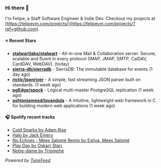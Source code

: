 ### Hi there 👋

I'm Felipe, a Staff Software Engineer & Indie Dev. Checkout my projects at [https://felipevm.com/projects/](https://felipevm.com/projects/?ref=github.com).

#### ⭐ Recent Stars
- **[stalwartlabs/stalwart](https://github.com/stalwartlabs/stalwart)** - All-in-one Mail &amp; Collaboration server. Secure, scalable and fluent in every protocol (IMAP, JMAP, SMTP, CalDAV, CardDAV, WebDAV). (today)
- **[sierra-db/sierradb](https://github.com/sierra-db/sierradb)** - SierraDB: The immutable database for events (1 day ago)
- **[rictic/jsonriver](https://github.com/rictic/jsonriver)** - A simple, fast streaming JSON parser built on standards. (1 week ago)
- **[pgEdge/spock](https://github.com/pgEdge/spock)** - Logical multi-master PostgreSQL replication (1 week ago)
- **[ashtonjamesd/lavandula](https://github.com/ashtonjamesd/lavandula)** - A intuitive, lightweight web framework in C for building modern web applications (1 week ago)

#### 🎧 Spotify recent tracks
- [Cold Sparks by Adam Rise](https://open.spotify.com/track/6R74CN0EywErukonQW5uVl)
- [Halo by Jack Emery](https://open.spotify.com/track/3eyYwQ3il08EFvhJrcLKDN)
- [No Echoes - Mees Salomé Remix by Estiva, Mees Salomé](https://open.spotify.com/track/5v3YS7PTe6UFrIkm8Tvkkh)
- [Play Day by Oskarr Starr](https://open.spotify.com/track/0Uh3tGWukoXgGxsZvPLtmw)
- [Notre-dame by Triomphe](https://open.spotify.com/track/2HbIfGXrg2cyy8yVOoCJhB)

_Powered by [TuneFeed](https://tunefeed.app?ref=github.com)_
